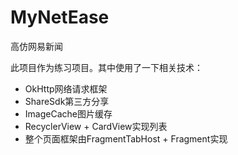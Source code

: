 # MyNetEase

高仿网易新闻

此项目作为练习项目。其中使用了一下相关技术：

- OkHttp网络请求框架
- ShareSdk第三方分享
- ImageCache图片缓存
- RecyclerView + CardView实现列表
- 整个页面框架由FragmentTabHost + Fragment实现
